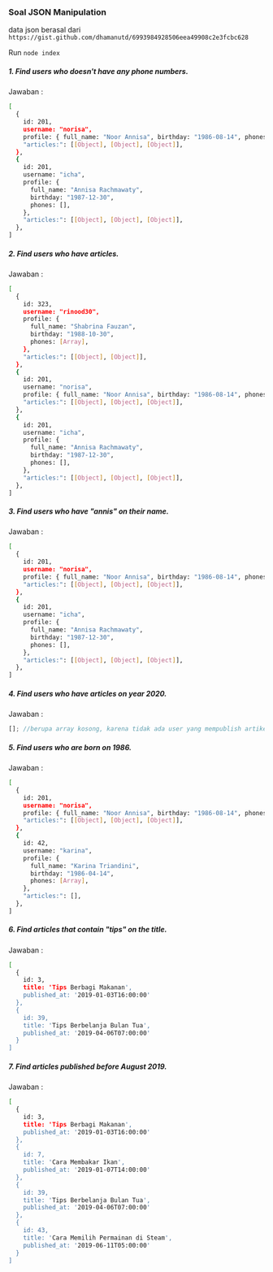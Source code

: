 ### Soal JSON Manipulation

data json berasal dari
`https://gist.github.com/dhamanutd/6993984928506eea49908c2e3fcbc628`

Run `node index`

##### 1. Find users who doesn't have any phone numbers.

Jawaban :

```bash
[
  {
    id: 201,
    username: "norisa",
    profile: { full_name: "Noor Annisa", birthday: "1986-08-14", phones: [] },
    "articles:": [[Object], [Object], [Object]],
  },
  {
    id: 201,
    username: "icha",
    profile: {
      full_name: "Annisa Rachmawaty",
      birthday: "1987-12-30",
      phones: [],
    },
    "articles:": [[Object], [Object], [Object]],
  },
]
```

##### 2. Find users who have articles.

Jawaban :

```bash
[
  {
    id: 323,
    username: "rinood30",
    profile: {
      full_name: "Shabrina Fauzan",
      birthday: "1988-10-30",
      phones: [Array],
    },
    "articles:": [[Object], [Object]],
  },
  {
    id: 201,
    username: "norisa",
    profile: { full_name: "Noor Annisa", birthday: "1986-08-14", phones: [] },
    "articles:": [[Object], [Object], [Object]],
  },
  {
    id: 201,
    username: "icha",
    profile: {
      full_name: "Annisa Rachmawaty",
      birthday: "1987-12-30",
      phones: [],
    },
    "articles:": [[Object], [Object], [Object]],
  },
]
```

##### 3. Find users who have "annis" on their name.

Jawaban :

```bash
[
  {
    id: 201,
    username: "norisa",
    profile: { full_name: "Noor Annisa", birthday: "1986-08-14", phones: [] },
    "articles:": [[Object], [Object], [Object]],
  },
  {
    id: 201,
    username: "icha",
    profile: {
      full_name: "Annisa Rachmawaty",
      birthday: "1987-12-30",
      phones: [],
    },
    "articles:": [[Object], [Object], [Object]],
  },
]
```

##### 4. Find users who have articles on year 2020.

Jawaban :

```javascript
[]; //berupa array kosong, karena tidak ada user yang mempublish artikel pada 2020
```

##### 5. Find users who are born on 1986.

Jawaban :

```bash
[
  {
    id: 201,
    username: "norisa",
    profile: { full_name: "Noor Annisa", birthday: "1986-08-14", phones: [] },
    "articles:": [[Object], [Object], [Object]],
  },
  {
    id: 42,
    username: "karina",
    profile: {
      full_name: "Karina Triandini",
      birthday: "1986-04-14",
      phones: [Array],
    },
    "articles:": [],
  },
]
```

##### 6. Find articles that contain "tips" on the title.

Jawaban :

```bash
[
  {
    id: 3,
    title: 'Tips Berbagi Makanan',
    published_at: '2019-01-03T16:00:00'
  },
  {
    id: 39,
    title: 'Tips Berbelanja Bulan Tua',
    published_at: '2019-04-06T07:00:00'
  }
]
```

##### 7. Find articles published before August 2019.

Jawaban :

```bash
[
  {
    id: 3,
    title: 'Tips Berbagi Makanan',
    published_at: '2019-01-03T16:00:00'
  },
  {
    id: 7,
    title: 'Cara Membakar Ikan',
    published_at: '2019-01-07T14:00:00'
  },
  {
    id: 39,
    title: 'Tips Berbelanja Bulan Tua',
    published_at: '2019-04-06T07:00:00'
  },
  {
    id: 43,
    title: 'Cara Memilih Permainan di Steam',
    published_at: '2019-06-11T05:00:00'
  }
]
```
